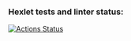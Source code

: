 ### Hexlet tests and linter status:
[![Actions Status](https://github.com/Barzabel/python-project-83/actions/workflows/hexlet-check.yml/badge.svg)](https://github.com/Barzabel/python-project-83/actions)